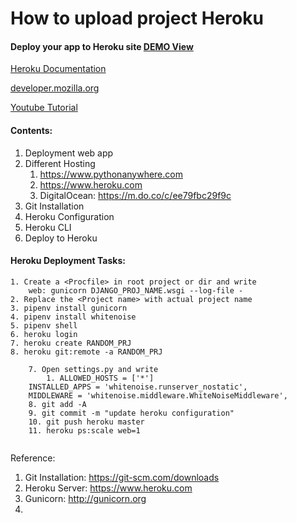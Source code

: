 # How to upload project Heroku

#### Deploy your app to Heroku site [DEMO View](https://aqueous-basin-57981.herokuapp.com/)

[Heroku Documentation](https://devcenter.heroku.com/articles/getting-started-with-python)

[developer.mozilla.org](https://developer.mozilla.org/en-US/docs/Learn/Server-side)

[Youtube Tutorial](https://www.youtube.com/watch?v=vZTFEwfkTe8&list=PLlMOodDAsO4ytqbGWRIs34fs_bIKG9lXg&index=7)

#### Contents:

1. Deployment web app
2. Different Hosting
    1. https://www.pythonanywhere.com
    2. https://www.heroku.com
    3. DigitalOcean: https://m.do.co/c/ee79fbc29f9c
1. Git Installation
2. Heroku Configuration
3. Heroku CLI
4. Deploy to Heroku
 
#### Heroku Deployment Tasks:
```
1. Create a <Procfile> in root project or dir and write
   	web: gunicorn DJANGO_PROJ_NAME.wsgi --log-file -
2. Replace the <Project name> with actual project name
3. pipenv install gunicorn
4. pipenv install whitenoise
5. pipenv shell
6. heroku login
7. heroku create RANDOM_PRJ
8. heroku git:remote -a RANDOM_PRJ

    7. Open settings.py and write 
        1. ALLOWED_HOSTS = ['*']
	INSTALLED_APPS = 'whitenoise.runserver_nostatic',
	MIDDLEWARE = 'whitenoise.middleware.WhiteNoiseMiddleware',
    8. git add -A
    9. git commit -m "update heroku configuration"
    10. git push heroku master
    11. heroku ps:scale web=1
    
```

Reference:
1. Git Installation: https://git-scm.com/downloads
2. Heroku Server: https://www.heroku.com
3. Gunicorn: http://gunicorn.org
4. 
